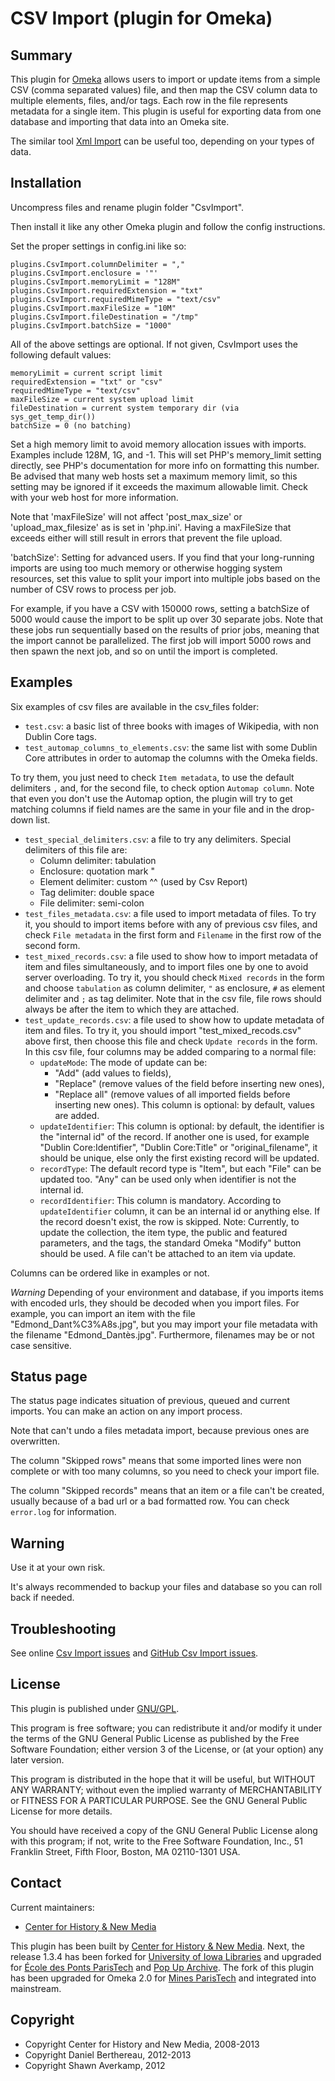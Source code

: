 CSV Import (plugin for Omeka)
=============================


Summary
-------

This plugin for [Omeka] allows users to import or update items from a simple
CSV (comma separated values) file, and then map the CSV column data to multiple
elements, files, and/or tags. Each row in the file represents metadata for a
single item.
This plugin is useful for exporting data from one database and importing that
data into an Omeka site.

The similar tool [Xml Import] can be useful too, depending on your types of
data.


Installation
------------

Uncompress files and rename plugin folder "CsvImport".

Then install it like any other Omeka plugin and follow the config instructions.

Set the proper settings in config.ini like so:

```
plugins.CsvImport.columnDelimiter = ","
plugins.CsvImport.enclosure = '"'
plugins.CsvImport.memoryLimit = "128M"
plugins.CsvImport.requiredExtension = "txt"
plugins.CsvImport.requiredMimeType = "text/csv"
plugins.CsvImport.maxFileSize = "10M"
plugins.CsvImport.fileDestination = "/tmp"
plugins.CsvImport.batchSize = "1000"
```

All of the above settings are optional.  If not given, CsvImport uses the
following default values:

```
memoryLimit = current script limit
requiredExtension = "txt" or "csv"
requiredMimeType = "text/csv"
maxFileSize = current system upload limit
fileDestination = current system temporary dir (via sys_get_temp_dir())
batchSize = 0 (no batching)
```

Set a high memory limit to avoid memory allocation issues with imports.
Examples include 128M, 1G, and -1. This will set PHP's memory_limit setting
directly, see PHP's documentation for more info on formatting this number. Be
advised that many web hosts set a maximum memory limit, so this setting may be
ignored if it exceeds the maximum allowable limit. Check with your web host for
more information.

Note that 'maxFileSize' will not affect 'post_max_size' or 'upload_max_filesize'
as is set in 'php.ini'. Having a maxFileSize that exceeds either will still
result in errors that prevent the file upload.

'batchSize': Setting for advanced users.  If you find that your long-running
imports are using too much memory or otherwise hogging system resources, set
this value to split your import into multiple jobs based on the number of CSV
rows to process per job.

For example, if you have a CSV with 150000 rows, setting a batchSize of 5000
would cause the import to be split up over 30 separate jobs.
Note that these jobs run sequentially based on the results of prior jobs,
meaning that the import cannot be parallelized.  The first job will import
5000 rows and then spawn the next job, and so on until the import is completed.


Examples
--------

Six examples of csv files are available in the csv_files folder:

* `test.csv`: a basic list of three books with images of Wikipedia, with
non Dublin Core tags.
* `test_automap_columns_to_elements.csv`: the same list with some Dublin Core
attributes in order to automap the columns with the Omeka fields.

To try them, you just need to check `Item metadata`, to use the default
delimiters `,` and, for the second file, to check option `Automap column`. Note
that even you don't use the Automap option, the plugin will try to get matching
columns if field names are the same in your file and in the drop-down list.

* `test_special_delimiters.csv`: a file to try any delimiters. Special
delimiters of this file are:
    - Column delimiter: tabulation
    - Enclosure: quotation mark "
    - Element delimiter: custom ^^ (used by Csv Report)
    - Tag delimiter: double space
    - File delimiter: semi-colon
* `test_files_metadata.csv`: a file used to import metadata of files. To try it,
you should to import items before with any of previous csv files, and check
`File metadata` in the first form and `Filename` in the first row of the second
form.
* `test_mixed_records.csv`: a file used to show how to import metadata of item
and files simultaneously, and to import files one by one to avoid server
overloading. To try it, you should check `Mixed records` in the form and choose
`tabulation` as column delimiter, `"` as enclosure, `#` as element delimiter
and `;` as tag delimiter. Note that in the csv file, file rows should always be
 after the item to which they are attached.
* `test_update_records.csv`: a file used to show how to update metadata of item
and files. To try it, you should import "test_mixed_recods.csv" above first,
then choose this file and check `Update records` in the form.
In this csv file, four columns may be added comparing to a normal file:
    - `updateMode`: The mode of update can be:
        - "Add" (add values to fields),
        - "Replace" (remove values of the field before inserting new ones),
        - "Replace all" (remove values of all imported fields before inserting
        new ones).
    This column is optional: by default, values are added.
    - `updateIdentifier`: This column is optional: by default, the identifier
    is the "internal id" of the record. If another one is used, for example
    "Dublin Core:Identifier", "Dublin Core:Title" or "original_filename", it
    should be unique, else only the first existing record will be updated.
    - `recordType`: The default record type is "Item", but each "File" can be
    updated too. "Any" can be used only when identifier is not the internal id.
    - `recordIdentifier`: This column is mandatory. According to
    `updateIdentifier` column, it can be an internal id or anything else. If the
    record doesn't exist, the row is skipped.
Note: Currently, to update the collection, the item type, the public and
featured parameters, and the tags, the standard Omeka "Modify" button should
be used. A file can't be attached to an item via update.

Columns can be ordered like in examples or not.

_Warning_
Depending of your environment and database, if you imports items with encoded
urls, they should be decoded when you import files. For example, you can import
an item with the file "Edmond_Dant%C3%A8s.jpg", but you may import your file
metadata with the filename "Edmond_Dantès.jpg". Furthermore, filenames may be or
not case sensitive.


Status page
-----------

The status page indicates situation of previous, queued and current imports. You
can make an action on any import process.

Note that can't undo a files metadata import, because previous ones are
overwritten.

The column "Skipped rows" means that some imported lines were non complete or
with too many columns, so you need to check your import file.

The column "Skipped records" means that an item or a file can't be created,
usually because of a bad url or a bad formatted row. You can check `error.log`
for information.


Warning
-------

Use it at your own risk.

It's always recommended to backup your files and database so you can roll back
if needed.


Troubleshooting
---------------

See online [Csv Import issues] and [GitHub Csv Import issues].


License
-------

This plugin is published under [GNU/GPL].

This program is free software; you can redistribute it and/or modify it under
the terms of the GNU General Public License as published by the Free Software
Foundation; either version 3 of the License, or (at your option) any later
version.

This program is distributed in the hope that it will be useful, but WITHOUT
ANY WARRANTY; without even the implied warranty of MERCHANTABILITY or FITNESS
FOR A PARTICULAR PURPOSE. See the GNU General Public License for more
details.

You should have received a copy of the GNU General Public License along with
this program; if not, write to the Free Software Foundation, Inc.,
51 Franklin Street, Fifth Floor, Boston, MA 02110-1301 USA.


Contact
-------

Current maintainers:
* [Center for History & New Media]

This plugin has been built by [Center for History & New Media]. Next, the
release 1.3.4 has been forked for [University of Iowa Libraries] and upgraded
for [École des Ponts ParisTech] and [Pop Up Archive]. The fork of this plugin
has been upgraded for Omeka 2.0 for [Mines ParisTech] and integrated into
mainstream.


Copyright
---------

* Copyright Center for History and New Media, 2008-2013
* Copyright Daniel Berthereau, 2012-2013
* Copyright Shawn Averkamp, 2012


[Omeka]: https://omeka.org "Omeka.org"
[Csv Import]: https://github.com/omeka/plugin-CsvImport "Omeka plugin Csv Import"
[Xml Import]: https://github.com/Daniel-KM/XmlImport "GitHub XmlImport"
[Csv Import issues]: http://omeka.org/forums/forum/plugins
[GitHub Csv Import issues]: https://github.com/omeka/plugin-CsvImport/Issues "GitHub Csv Import"
[GNU/GPL]: https://www.gnu.org/licenses/gpl-3.0.html "GNU/GPL v3"
[Center for History & New Media]: http://chnm.gmu.edu
[Daniel-KM]: https://github.com/Daniel-KM "Daniel Berthereau"
[saverkamp]: https://github.com/saverkamp "saverkamp"
[University of Iowa Libraries]: http://www.lib.uiowa.edu
[École des Ponts ParisTech]: http://bibliotheque.enpc.fr "École des Ponts ParisTech / ENPC"
[Pop Up Archive]: http://popuparchive.org
[Mines ParisTech]: http://bib.mines-paristech.fr "Mines ParisTech / ENSMP"
